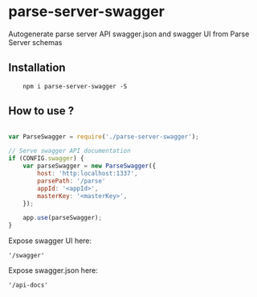 parse-server-swagger
====================

Autogenerate parse server API swagger.json and swagger UI from Parse Server schemas

Installation
------------

        npm i parse-server-swagger -S

How to use ?
------------

``` js

var ParseSwagger = require('./parse-server-swagger');

// Serve swagger API documentation
if (CONFIG.swagger) {
    var parseSwagger = new ParseSwagger({
        host: 'http:localhost:1337',
        parsePath: '/parse'
        appId: '<appId>',
        masterKey: '<masterKey>',
    });

    app.use(parseSwagger);
}

```

Expose swagger UI here: 
    
    '/swagger'

Expose swagger.json here:
    
    '/api-docs'
